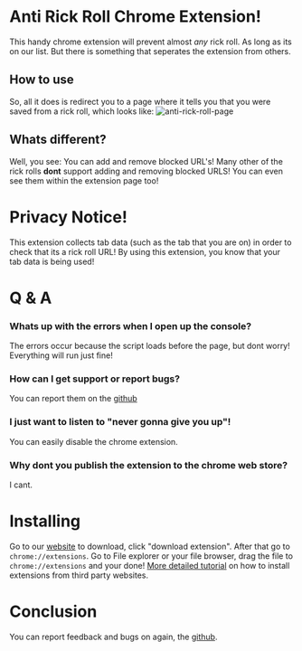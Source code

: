 # Anti Rick Roll Chrome Extension!
This handy chrome extension will prevent almost *any* rick roll. As long as its on our list. But there is something that seperates the extension from others.

## How to use
So, all it does is redirect you to a page where it tells you that you were saved from a rick roll, which looks like:
![anti-rick-roll-page](https://i.ibb.co/gt4mjKJ/2021-03-12-5.png)

## Whats different?
Well, you see: You can add and remove blocked URL's! Many other of the rick rolls **dont** support adding and removing blocked URLS! You can even see them within the extension page too! 

# **Privacy Notice!**
This extension collects tab data (such as the tab that you are on) in order to check that its a rick roll URL! By using this extension, you know that your tab data is being used!

# Q & A

### Whats up with the errors when I open up the console?
The errors occur because the script loads before the page, but dont worry! Everything will run just fine!

### How can I get support or report bugs?
You can report them on the [github](https://github.com/Squirrelcoding/Anti-Rick-Roll-Chrome-Extension/issues)

### I just want to listen to "never gonna give you up"!
You can easily disable the chrome extension.

### Why dont you publish the extension to the chrome web store?

I cant.


# Installing

Go to our [website](https://www.softsquirrel.tk/projects.html#rickRollExtension) to download, click "download extension". After that go to `chrome://extensions`. Go to File explorer or your file browser, drag the file to `chrome://extensions` and your done! [More detailed tutorial](https://www.howtogeek.com/120743/how-to-install-extensions-from-outside-the-chrome-web-store/) on how to install extensions from third party websites.

# Conclusion
You can report feedback and bugs on again, the [github](https://github.com/Squirrelcoding/Anti-Rick-Roll-Chrome-Extension/issues).
